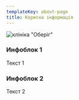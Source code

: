 ```yaml
---
templateKey: about-page
title: Корисна інформація
---
```

![клініка "Оберіг"](/img/обериг.jpg "клініка \"Оберіг\"")

### Инфоблок 1

Текст 1

### Инфоблок 2

Текст 2
